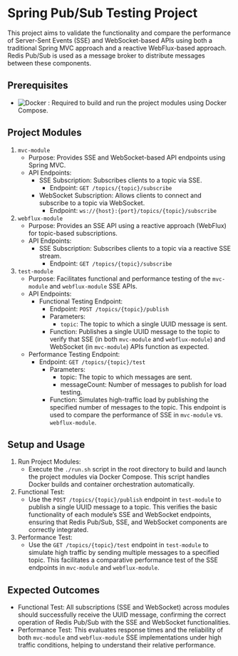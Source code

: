 # Spring Pub/Sub Testing Project

This project aims to validate the functionality and compare the performance of Server-Sent Events (SSE) and WebSocket-based APIs using both a traditional Spring MVC approach and a reactive WebFlux-based approach. Redis Pub/Sub is used as a message broker to distribute messages between these components.

## Prerequisites

- ![Docker](https://img.shields.io/badge/docker-%230db7ed.svg?style=for-the-badge&logo=docker&logoColor=white) : Required to build and run the project modules using Docker Compose.

## Project Modules

1. `mvc-module`
   - Purpose: Provides SSE and WebSocket-based API endpoints using Spring MVC.
   - API Endpoints:
     - SSE Subscription: Subscribes clients to a topic via SSE.
       - Endpoint: `GET /topics/{topic}/subscribe`
     - WebSocket Subscription: Allows clients to connect and subscribe to a topic via WebSocket.
       - Endpoint: `ws://{host}:{port}/topics/{topic}/subscribe`
2. `webflux-module`
   - Purpose: Provides an SSE API using a reactive approach (WebFlux) for topic-based subscriptions.
   - API Endpoints:
     - SSE Subscription: Subscribes clients to a topic via a reactive SSE stream.
       - Endpoint: `GET /topics/{topic}/subscribe`
3. `test-module`
   - Purpose: Facilitates functional and performance testing of the `mvc-module` and `webflux-module` SSE APIs.
   - API Endpoints:
     - Functional Testing Endpoint:
       - Endpoint: `POST /topics/{topic}/publish`
       - Parameters:
         - `topic`: The topic to which a single UUID message is sent.
       - Function: Publishes a single UUID message to the topic to verify that SSE (in both `mvc-module` and `webflux-module`) and WebSocket (in `mvc-module`) APIs function as expected.
   - Performance Testing Endpoint:
     - Endpoint: `GET /topics/{topic}/test`
       - Parameters:
         - topic: The topic to which messages are sent.
         - messageCount: Number of messages to publish for load testing.
       - Function: Simulates high-traffic load by publishing the specified number of messages to the topic. This endpoint is used to compare the performance of SSE in `mvc-module` vs. `webflux-module`.

## Setup and Usage

1. Run Project Modules:
    - Execute the `./run.sh` script in the root directory to build and launch the project modules via Docker Compose. This script handles Docker builds and container orchestration automatically.
2. Functional Test:
    - Use the `POST /topics/{topic}/publish` endpoint in `test-module` to publish a single UUID message to a topic. This verifies the basic functionality of each module’s SSE and WebSocket endpoints, ensuring that Redis Pub/Sub, SSE, and WebSocket components are correctly integrated.
3. Performance Test:
    - Use the `GET /topics/{topic}/test` endpoint in `test-module` to simulate high traffic by sending multiple messages to a specified topic. This facilitates a comparative performance test of the SSE endpoints in `mvc-module` and `webflux-module`.

## Expected Outcomes

- Functional Test: All subscriptions (SSE and WebSocket) across modules should successfully receive the UUID message, confirming the correct operation of Redis Pub/Sub with the SSE and WebSocket functionalities.
- Performance Test: This evaluates response times and the reliability of both `mvc-module` and `webflux-module` SSE implementations under high traffic conditions, helping to understand their relative performance.
